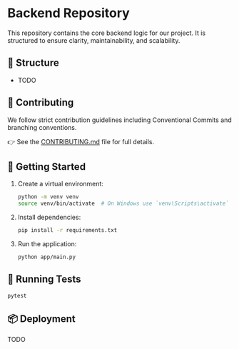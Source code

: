 
# Backend Repository

This repository contains the core backend logic for our project. It is structured to ensure clarity, maintainability, and scalability.

## 📁 Structure

- TODO

## 🤝 Contributing

We follow strict contribution guidelines including Conventional Commits and branching conventions.

👉 See the [CONTRIBUTING.md](./CONTRIBUTING.md) file for full details.

## 🚀 Getting Started

1. Create a virtual environment:
    ```bash
    python -m venv venv
    source venv/bin/activate  # On Windows use `venv\Scripts\activate`
    ```

2. Install dependencies:
    ```bash
    pip install -r requirements.txt
    ```

3. Run the application:
    ```bash
    python app/main.py
    ```

## 🧪 Running Tests

```bash
pytest
```

## 📦 Deployment

TODO
